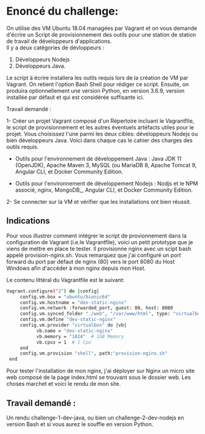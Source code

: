 Enoncé du challenge:
====================
On utilise des VM Ubuntu 18.04 managées par Vagrant et on vous demande d'écrire un Script de provisionnement des outils pour une station de station de travail de développeurs d'applications.   
Il y a deux catégories de dévloppeurs :  
 
1. Développeurs Nodejs
2. Développeurs Java.

Le script à écrire installera les outils requis lors de la création de VM par Vagrant. On retient l'option Bash Shell pour rédiger ce script. Ensuite, on produira optionnellement une version Python, en version 3.6.9, version installée par défaut et qui est considérée suffisante ici.

Travail demandé :  

1- Créer un projet Vagrant composé d'un Répertoire incluant le Vagrantfile, le script de provisionnement et les autres éventuels artéfacts utiles pour le projet.
Vous choisissez l'une parmi les deux cibles: développeurs Nodejs ou bien développeurs Java. Voici dans chaque cas le cahier des charges des outils requis.

- Outils pour l'environnement de développement Java : Java JDK 11 (OpenJDK), Apache Maven 3,  MySQL (ou MariaDB  8, Apache Tomcat 9, Angular CLI, et Docker Community Edition.

- Outils pour l'environnement de développement Nodejs : Nodjs et le NPM associé, nginx, MongoDB_, Angular CLI, et Docker Community Edition.

2- Se connecter sur la VM et vérifier que les installations ont bien réussit.

Indications
-----------
Pour vous illustrer comment intégrer le script de provionnement dans la configuration de Vagrant (i.e.le Vagrantfile), voici un petit prototype que je viens de mettre en place te tester. Il provisionne nginx avec un scipt bash appelé provision-nginx.sh. Vous remarquez que j'ai configuré un port forward du port par défaut de nginx (80) vers le port 8080 du Host Windows afin d'accéder à mon nginx depuis mon Host.

Le contenu littéral du Vagrantfile est le suivant: 

```bash
Vagrant.configure("2") do |config|
     config.vm.box = "ubuntu/bionic64"
     config.vm.hostname = "dev-static-nginx"
     config.vm.network :forwarded_port, guest: 80, host: 8080
     config.vm.synced_folder "./web", "/var/www/html", type: "virtualbox"    
     config.vm.define "dev-static-nginx"
     config.vm.provider "virtualbox" do |vb|
           vb.name = "dev-static-nginx"  
           vb.memory = "1024"  # 1GB Memory
           vb.cpus = 1  # 1 Cpu
     end
     config.vm.provision "shell", path:"provision-nginx.sh"  
 end 
```

Pour tester l'installation de mon nginx, j'ai déployer sur Nginx un micro site web composé de la page index.html se trouvant sous le dossier web. Les choses marchet et voici le rendu de mon site.

Travail demandé :
-----------------
Un rendu challenge-1-dev-java, ou bien un challenge-2-dev-nodejs en version Bash et si vous aurez le souffle en version Python.